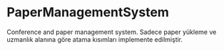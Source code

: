 # PaperManagementSystem
Conference and paper management system. Sadece paper yükleme ve uzmanlık alanına göre atama kısımları implemente edilmiştir.
